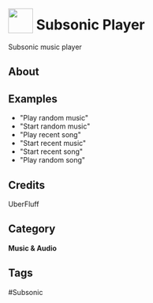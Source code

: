 # <img src="https://raw.githack.com/FortAwesome/Font-Awesome/master/svgs/solid/music.svg" card_color="#6C7A89" width="50" height="50" style="vertical-align:bottom"/> Subsonic Player
Subsonic music player

## About


## Examples
* "Play random music"
* "Start random music"
* "Play recent song"
* "Start recent music"
* "Start recent song"
* "Play random song"

## Credits
UberFluff

## Category
**Music & Audio**

## Tags
#Subsonic

